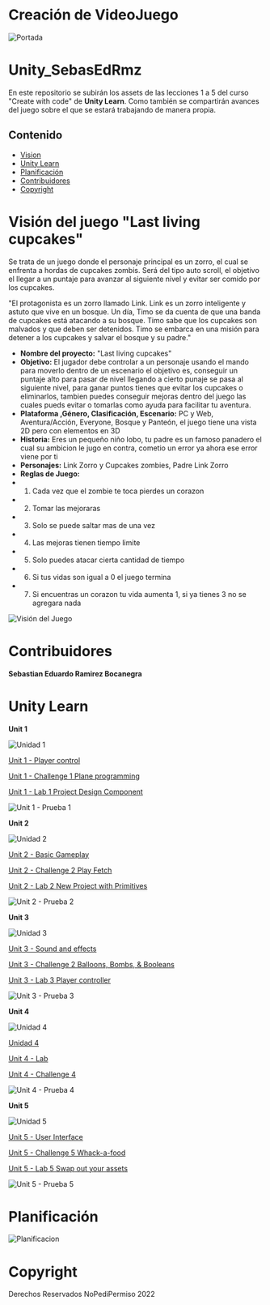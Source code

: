 Creación de VideoJuego
=======================

![Portada](https://github.com/Sebas-B/sample_project/blob/main/unityImg/Dise%C3%B1o%20sin%20t%C3%ADtulo.png)


# Unity_SebasEdRmz

En este repositorio se subirán los assets de las lecciones 1 a 5 del curso "Create with code" de **Unity Learn**. 
Como también se compartirán avances del juego sobre el que se estará trabajando de manera propia.

Contenido
---------

-   [Vision](#Visión-del-juego-"Last-living-cupcakes")
-   [Unity Learn](#Unity-Learn)
-   [Planificación](#planificación)
-   [Contribuidores](#Contribuidores)
-   [Copyright](#copyright)

# Visión del juego "Last living cupcakes"

Se trata de un juego donde el personaje principal es un zorro, el cual se enfrenta a hordas de cupcakes zombis. 
Será del tipo auto scroll, el objetivo el llegar a un puntaje para avanzar al siguiente nivel y evitar ser comido por los cupcakes.

"El protagonista es un zorro llamado Link. Link es un zorro inteligente y astuto que vive en un bosque. Un día, Timo se da cuenta de que una banda de cupcakes está atacando a su bosque. Timo sabe que los cupcakes son malvados y que deben ser detenidos. Timo se embarca en una misión para detener a los cupcakes y salvar el bosque y su padre."

- **Nombre del proyecto:** "Last living cupcakes"
- **Objetivo:** El jugador debe controlar a un personaje usando el mando para moverlo dentro de un escenario el objetivo es, conseguir un puntaje alto para pasar de   nivel llegando a cierto punaje se pasa al siguiente nivel, para ganar puntos tienes que evitar los cupcakes o eliminarlos, tambien puedes conseguir mejoras dentro   del juego las cuales pueds evitar o tomarlas como ayuda para facilitar tu aventura. 
- **Plataforma ,Género, Clasificación, Escenario:** PC y Web, Aventura/Acción, Everyone, Bosque y Panteón, el juego tiene una vista 2D pero con elementos en 3D
- **Historia:** Eres un pequeño niño lobo, tu padre es un famoso panadero el cual su ambicion le jugo en contra, cometio un error ya ahora ese error viene por ti 
- **Personajes:**  Link Zorro y Cupcakes zombies, Padre Link Zorro
- **Reglas de Juego:** 
- 1. Cada vez que el zombie te toca pierdes un corazon
- 2. Tomar las mejoraras
- 3. Solo se puede saltar mas de una vez
- 4. Las mejoras tienen tiempo limite
- 5. Solo puedes atacar cierta cantidad de tiempo
- 6. Si tus vidas son igual a 0 el juego termina
- 7. Si encuentras un corazon tu vida aumenta 1, si ya tienes 3 no se agregara nada

![Visión del Juego](https://github.com/Sebas-B/sample_project/blob/main/unityImg/taller%20de%20chocolate.jpg "Prototype")

# Contribuidores

**Sebastian Eduardo Ramirez Bocanegra**

# Unity Learn

**Unit 1**

![Unidad 1](https://connect-prd-cdn.unity.com/20190515/learn/images/4d417a32-aba0-47e5-a57b-c56ea9548013_P1_1080pBanner.png.200x0x1.webp "Unidad 1")

[Unit 1 - Player control](https://github.com/Sebas-B/Unity_SebasEdRmz/tree/main/unity1_unidad1/Leccion1)

[Unit 1 - Challenge 1 Plane programming](https://github.com/Sebas-B/Unity_SebasEdRmz/tree/main/unity1_unidad1/Reto1)

[Unit 1 - Lab 1 Project Design Component](https://github.com/Sebas-B/Unity_SebasEdRmz/blob/main/unity1_unidad1/Lab1ProjectDesignDocument/Project%20Design%20Doc.pdf)

![Unit 1 - Prueba 1](https://github.com/Sebas-B/sample_project/blob/main/unityImg/quiz1.jpg)

**Unit 2**

![Unidad 2](https://connect-prd-cdn.unity.com/20190516/learn/images/bf8d3473-c257-4b77-baec-74c0e35d554a_p21080pBanner.png.200x0x1.webp "Unidad 2")

[Unit 2 - Basic Gameplay](https://github.com/Sebas-B/Unity_SebasEdRmz/tree/main/unity2_unidad1/Leccion2)

[Unit 2 - Challenge 2 Play Fetch](https://github.com/Sebas-B/Unity_SebasEdRmz/tree/main/unity2_unidad1/Reto2)

[Unit 2 - Lab 2 New Project with Primitives](https://github.com/Sebas-B/Unity_SebasEdRmz/tree/main/unity2_unidad1/Lab2NewProjectwithPrimitives)

![Unit 2 - Prueba 2](https://github.com/Sebas-B/sample_project/blob/main/unityImg/quiz2.jpg)

**Unit 3**

![Unidad 3](https://connect-prd-cdn.unity.com/20190606/learn/images/998f1459-9767-49af-a033-b1e52a38bc66_P31080pBanner__1_.png.200x0x1.webp "Unidad 3")

[Unit 3 - Sound and effects](https://github.com/Sebas-B/Unity_SebasEdRmz/tree/main/unity3_unidad2/Leccion3)

[Unit 3 - Challenge 2 Balloons, Bombs, & Booleans](https://github.com/Sebas-B/Unity_SebasEdRmz/tree/main/unity3_unidad2/Reto3)

[Unit 3 - Lab 3 Player controller](https://github.com/Sebas-B/Unity_SebasEdRmz/tree/main/unity3_unidad2/Lab3)

![Unit 3 - Prueba 3](https://github.com/Sebas-B/sample_project/blob/main/unityImg/quiz3.jpg)


**Unit 4**

![Unidad 4](https://connect-prd-cdn.unity.com/20190606/learn/images/3c9ad8f0-9f2c-4265-806e-1baaed1fa8a3_p41080pBanner__1_.png.200x0x1.webp "Unidad 4")

[Unidad 4](https://github.com/Sebas-B/Unity_SebasEdRmz/tree/main/Unity4_unidad2/Leccion4)

[Unit 4 - Lab](https://github.com/Sebas-B/Unity_SebasEdRmz/tree/main/Unity4_unidad2/Lab4)

[Unit 4 - Challenge 4](https://github.com/Sebas-B/Unity_SebasEdRmz/tree/main/Unity4_unidad2/Challenge4)

![Unit 4 - Prueba 4](https://github.com/Sebas-B/sample_project/blob/main/unityImg/quiz4.PNG)



**Unit 5**

![Unidad 5](https://connect-prd-cdn.unity.com/20190606/learn/images/08de1b60-efa5-4f1d-8e33-50979f62e589_p51080pBanner__1_.png.200x0x1.webp "Unidad 5")

[Unit 5 - User Interface](https://github.com/Sebas-B/Unity_SebasEdRmz/tree/main/unity5_unidad2/Leccion5)

[Unit 5 - Challenge 5 Whack-a-food](https://github.com/Sebas-B/Unity_SebasEdRmz/tree/main/unity5_unidad2/Reto5)

[Unit 5 - Lab 5 Swap out your assets](https://github.com/Sebas-B/Unity_SebasEdRmz/tree/main/unity5_unidad2/Lab5)

![Unit 5 - Prueba 5](https://github.com/Sebas-B/sample_project/blob/main/unityImg/quiz5.jpg)

# Planificación

![Planificacion](https://github.com/Sebas-B/sample_project/blob/main/unityImg/Captura.PNG)

# Copyright

Derechos Reservados NoPediPermiso 2022

